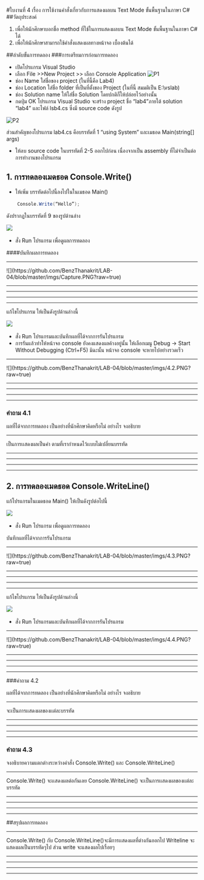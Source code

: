 #ใบงานที่ 4
เรื่อง การใช้งานคำสั่งเกี่ยวกับการแสดงผลบน Text Mode ขั้นพื้นฐานในภาษา C#
##วัตถุประสงค์
1. เพื่อให้นักศึกษาบอกชื่อ method ที่ใช้ในการแสดงผลบน Text Mode ขั้นพื้นฐานในภาษา C# ได้
2. เพื่อให้นักศึกษาสามารถใช้คำสั่งแสดงผลทางหน้าจอ เบื้องต้นได้

##ลำดับขั้นการทดลอง
###การเตรียมการก่อนการทดลอง
  * เปิดโปรแกรม Visual Studio 
  *  เลือก File >>New Project >> เลือก Console Application 
![P1](https://github.com/Desktop-Programming-Lab-2559/LAB-04/blob/master/imgs/P1.png)
  *  ช่อง Name ใส่ชื่อของ project (ในที่นี้คือ Lab4)
  *  ช่อง Location ใส่ชื่อ folder ที่เป็นที่ตั้งของ Project (ในที่นี้ สมมติเป็น E:\vslab)
  *  ช่อง Solution name ให้ใส่ชื่อ Solution โดยปกติก็ให้ปล่อยไว้อย่างนั้น 
  *  กดปุ่ม OK โปรแกรม Visual Studio จะสร้าง project ชื่อ “lab4”ภายใต้ solution “lab4” และไฟล์ lsb4.cs ซึ่งมี source code ดังรูป 

![P2](https://github.com/Desktop-Programming-Lab-2559/LAB-04/blob/master/imgs/P2.png)

ส่วนสำคัญของโปรแกรม lab4.cs  คือบรรทัดที่ 1 “using System” และเมธอด Main(string[] args)


 *  ให้ลบ source code ในบรรทัดที่ 2-5 ออกไปก่อน เนื่องจากเป็น assembly ที่ไม่จำเป็นต่อการทำงานของโปรแกรม 

## 1. การทดลองเมดธอด Console.Write()
* ให้เพิ่ม บรรทัดต่อไปนี้ลงไปในในเมธอด Main()
```csharp 
    Console.Write(“Hello”);
```
ดังปรากฏในบรรทัดที่ 9 ของรูปด้านล่าง 

![](https://github.com/Desktop-Programming-Lab-2559/LAB-04/blob/master/imgs/P3.png)
 
 * สั่ง Run โปรแกรม เพื่อดูผลการทดลอง 

####บันทึกผลการทดลอง
<hr>![](https://github.com/BenzThanakrit/LAB-04/blob/master/imgs/Capture.PNG?raw=true)
<hr>
<hr>
<hr>
<hr>

แก้ไขโปรแกรม ให้เป็นดังรูปด้านล่างนี้    

![](https://github.com/Desktop-Programming-Lab-2559/LAB-04/blob/master/imgs/P4.png)

 * สั่ง Run โปรแกรมและบันทึกผลที่ได้จากการรันโปรแกรม
 * การรันแล้วทำให้หน้าจอ console ยังคงแสดงผลค้างอยู่นั้น ให้เลือกเมนู Debug -> Start Without Debugging (Ctrl+F5) มิฉะนั้น หน้าจอ console จะหายไปอย่างรวดเร็ว
<hr>![](https://github.com/BenzThanakrit/LAB-04/blob/master/imgs/4.2.PNG?raw=true)
<hr>
<hr>
<hr>
<hr>


### คำถาม 4.1 

ผลที่ได้จากการทดลอง เป็นอย่างที่นักศึกษาคิดหรือไม่ อย่างไร  จงอธิบาย
<hr>เป็นการเเสดงผลเป็นคำ ตามที่เรากำหนดไว้เเบบไม่เปลี่ยนบรรทัด
<hr>
<hr>
<hr>
<hr>


## 2. การทดลองเมดธอด Console.WriteLine()

แก้โปรแกรมในเมดธอด Main() ให้เป็นดังรูปต่อไปนี้

![](https://github.com/Desktop-Programming-Lab-2559/LAB-04/blob/master/imgs/P5.png)

 * สั่ง Run โปรแกรม เพื่อดูผลการทดลอง 

บันทึกผลที่ได้จากการรันโปรแกรม
<hr>![](https://github.com/BenzThanakrit/LAB-04/blob/master/imgs/4.3.PNG?raw=true)
<hr>
<hr>
<hr>
<hr>

แก้ไขโปรแกรม ให้เป็นดังรูปด้านล่างนี้

![](https://github.com/Desktop-Programming-Lab-2559/LAB-04/blob/master/imgs/P6.png)

 * สั่ง Run โปรแกรมและบันทึกผลที่ได้จากการรันโปรแกรม
<hr>![](https://github.com/BenzThanakrit/LAB-04/blob/master/imgs/4.4.PNG?raw=true)
<hr>
<hr>
<hr>
<hr>

###คำถาม 4.2

ผลที่ได้จากการทดลอง เป็นอย่างที่นักศึกษาคิดหรือไม่ อย่างไร  จงอธิบาย
<hr>จะเป็นการเเสดงผลของเเต่ละบรรทัด
<hr>
<hr>
<hr>
<hr>

### คำถาม 4.3 

จงอธิบายความแตกต่างระหว่างคำสั่ง Console.Write() และ Console.WriteLine()
<hr> Console.Write() จะเเสดงผลต่อกันเลย Console.WriteLine() จะเป็นการเเสดงผลของเเต่ละบรรทัด
<hr>
<hr>
<hr>
<hr>

##สรุปผลการทดลอง

<hr>  Console.Write() กับ Console.WriteLine()จะมีการเเสดงผลที่ต่างกันออกไป Writeline จะแสดงผลเป็นบรรทัดๆไป ส่วน write จะแสดงผลไปเรื่อยๆ
<hr>
<hr>
<hr>
<hr>

